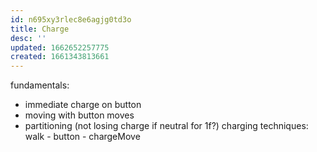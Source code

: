 ```yaml
---
id: n695xy3rlec8e6agjg0td3o
title: Charge
desc: ''
updated: 1662652257775
created: 1661343813661
---
```

fundamentals:
- immediate charge on button
- moving with button moves
- partitioning (not losing charge if neutral for 1f?)
charging techniques:
walk - button - chargeMove